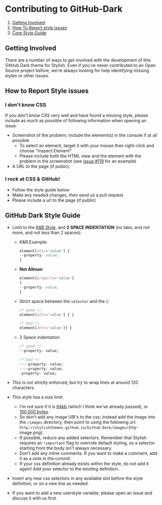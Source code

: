 # Contributing to GitHub-Dark

1. [Getting Involved](#getting-involved)
2. [How To Report style issues](#how-to-report-style-issues)
3. [Core Style Guide](#github-dark-style-guide)

## Getting Involved

There are a number of ways to get involved with the development of this GitHub Dark theme for Stylish. Even if you've never contributed to an Open Source project before, we're always looking for help identifying missing styles or other issues.

## How to Report Style issues

### I don't know CSS
If you don't know CSS very well and have found a missing style, please include as much as possible of following information when opening an issue:

* Screenshot of the problem; include the element(s) in the console if at all possible
  * To select an element, target it with your mouse then right-click and choose "Inspect Element"
  * Please include both the HTML view and the element with the problem in the screenshot (see [issue #119](https://github.com/StylishThemes/GitHub-Dark/issues/119) for an example)
* A URL to the page (if public).

### I rock at CSS & GitHub!
* Follow the style guide below
* Make any needed changes, then send us a pull request
* Please include a url to the page (if public)

## GitHub Dark Style Guide

* Limit to the [K&R Style](http://en.wikipedia.org/wiki/1_true_brace_style#K.26R_style), and **2 SPACE INDENTATION** (no tabs, and not more, and not less than 2 spaces).

  * K&R Example:
    ```css
    element[attr='value'] {
    ··property: value;
    }
    ```

  * **Not Allman**
    ```css
    element[property='value']
    {
    ··property: value;
    }
    ```

  * Strict space between the `selector` and the `{`:
    ```css
    /* good */
    element[attr='value'] { }

    /* bad */
    element[attr='value']{ }
    ```
  
  * 2 Space indentation
    ```css
    /* good */
    ··property: value;

    /* bad */
    ····property: value;
    ----property: value;
    ·property: value;
    ```

* This is not strictly enforced, but try to wrap lines at around 120 characters.
* This style has a size limit:
  * I'm not sure if it is [64kb](https://github.com/JasonBarnabe/stylish/wiki/Embedding-images-in-styles) (which I think we've already passed), or [100,000 bytes](http://userstyles.org/help/coding).
  * So don't add any image URI's to the css; instead add the image into the `/images` directory; then point to using the following url: `http://stylishthemes.github.io/Github-Dark/images/`{my-image.png}.
  * If possible, reduce any added selectors. Remember that Stylish requires an `!important` flag to override default styling, so a selector starting from the body isn't always necessary.
  * Don't add any inline comments. If you want to make a comment, add it as a note in the commit.
  * If your css definition already exists within the style, do not add it again! Add your selector to the existing definition.
* Insert any new css selectors in any available slot before the style definition, or on a new line as needed.
* If you want to add a new userstyle variable, please open an issue and discuss it with us first.
